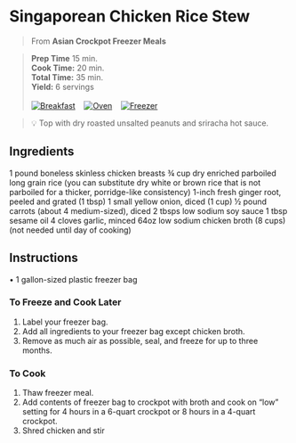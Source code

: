 # Singaporean Chicken Rice Stew

> From **Asian Crockpot Freezer Meals**

> **Prep Time** 15 min.<br>
**Cook Time:** 20 min.<br>
**Total Time:** 35 min.<br>
**Yield:** 6 servings<br> <br>
[![Breakfast](https://img.shields.io/badge/Meal_Type-Dinner-blue)](#) &nbsp;&nbsp;
[![Oven](https://img.shields.io/badge/Cooking_Method-Oven-green)](#) &nbsp;&nbsp;
[![Freezer](https://img.shields.io/badge/Is_Freezer_Meal-True-black)](#)

> :bulb: Top with dry roasted unsalted peanuts and sriracha hot sauce.

## Ingredients
1 pound boneless skinless chicken breasts
&frac34; cup dry enriched parboiled long grain rice (you can substitute dry white or
brown rice that is not parboiled for a thicker, porridge-like consistency)
1-inch fresh ginger root, peeled and grated (1 tbsp)
1 small yellow onion, diced (1 cup)
&frac12; pound carrots (about 4 medium-sized), diced
2 tbsps low sodium soy sauce
1 tbsp sesame oil
4 cloves garlic, minced
64oz low sodium chicken broth (8 cups) (not needed until day of cooking)

## Instructions
• 1 gallon-sized plastic freezer bag

### To Freeze and Cook Later

1. Label your freezer bag.
2. Add all ingredients to your freezer bag except chicken broth.
3. Remove as much air as possible, seal, and freeze for up to three months.

### To Cook

1. Thaw freezer meal.
2. Add contents of freezer bag to crockpot with broth and cook on “low”
setting for 4 hours in a 6-quart crockpot or 8 hours in a 4-quart crockpot.
3. Shred chicken and stir

